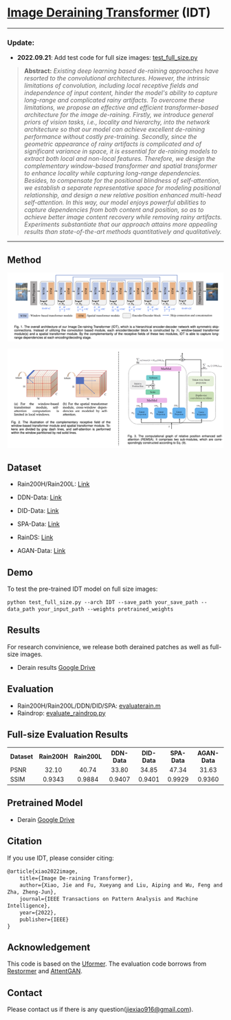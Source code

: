 # [Image Deraining Transformer](https://ieeexplore.ieee.org/document/9798773) (IDT)
<hr />

### Update:

* **2022.09.21**: Add test code for full size images: <a href="test_full_size.py">test_full_size.py</a>


> **Abstract:** *Existing deep learning based de-raining approaches have resorted to the convolutional architectures. However, the intrinsic limitations of convolution, including local receptive fields and independence of input content, hinder the model's ability to capture long-range and complicated rainy artifacts. To overcome these limitations, we propose an effective and efficient transformer-based architecture for the image de-raining. Firstly, we introduce general priors of vision tasks, i.e., locality and hierarchy, into the network architecture so that our model can achieve excellent de-raining performance without costly pre-training. Secondly, since the geometric appearance of rainy artifacts is complicated and of significant variance in space, it is essential for de-raining models to extract both local and non-local features. Therefore, we design the complementary window-based transformer and spatial transformer to enhance locality while capturing long-range dependencies. Besides, to compensate for the positional blindness of self-attention, we establish a separate representative space for modeling positional relationship, and design a new relative position enhanced multi-head self-attention. In this way, our model enjoys powerful abilities to capture dependencies from both content and position, so as to achieve better image content recovery while removing rainy artifacts. Experiments substantiate that our approach attains more appealing results than state-of-the-art methods quantitatively and qualitatively.* 
<hr />

## Method

![IDT](fig/architecture.png)

![Details](fig/details.png)

## Dataset

- Rain200H/Rain200L: [Link](https://www.icst.pku.edu.cn/struct/Projects/joint_rain_removal.html)

- DDN-Data: [Link](https://xueyangfu.github.io/projects/cvpr2017.html)

- DID-Data: [Link](https://github.com/hezhangsprinter/DID-MDN)

- SPA-Data: [Link](https://github.com/stevewongv/SPANet)

- RainDS: [Link](https://github.com/Songforrr/RainDS_CCN)

- AGAN-Data: [Link](https://github.com/rui1996/DeRaindrop)

## Demo
To test the pre-trained IDT model on full size images:

```
python test_full_size.py --arch IDT --save_path your_save_path --data_path your_input_path --weights pretrained_weights
```

## Results
For research convinience, we release both derained patches as well as full-size images.
- Derain results [Google Drive](https://drive.google.com/drive/folders/17GkFCALmG50RNrc0p4Cl92rAwlVagtWs?usp=sharing)

## Evaluation

- Rain200H/Rain200L/DDN/DID/SPA: <a href="evaluaterain.m">evaluaterain.m</a>
- Raindrop: <a href="evaluate_raindrop.py">evaluate_raindrop.py</a>

## Full-size Evaluation Results
<table>
  <tr>
    <th align="left">Dataset</th>
    <th align="center">Rain200H</th>
    <th align="center">Rain200L</th>
    <th align="center">DDN-Data</th>
    <th align="center">DID-Data</th>
    <th align="center">SPA-Data</th>
    <th align="center">AGAN-Data</th>
  </tr>
  <tr>
    <td align="left">PSNR</td>
    <td align="center">32.10</td>
    <td align="center">40.74</td>
    <td align="center">33.80</td>
    <td align="center">34.85</td>
    <td align="center">47.34</td>
    <td align="center">31.63</td>
  </tr>
  <tr>
    <td align="left">SSIM</td>
    <td align="center">0.9343</td>
    <td align="center">0.9884</td>
    <td align="center">0.9407</td>
    <td align="center">0.9401</td>
    <td align="center">0.9929</td>
    <td align="center">0.9360</td>
  </tr>
</table>

## Pretrained Model
- Derain [Google Drive](https://drive.google.com/drive/folders/1PrEwOyFPciWKHC_UFe5ZE7x9JqfUkUMP?usp=sharing)

## Citation
If you use IDT, please consider citing:

    @article{xiao2022image,
        title={Image De-raining Transformer},
        author={Xiao, Jie and Fu, Xueyang and Liu, Aiping and Wu, Feng and Zha, Zheng-Jun},
        journal={IEEE Transactions on Pattern Analysis and Machine Intelligence},
        year={2022},
        publisher={IEEE}
    }

## Acknowledgement
This code is based on the [Uformer](https://github.com/ZhendongWang6/Uformer). The evaluation code borrows from [Restormer](https://github.com/swz30/Restormer) and [AttentGAN](https://github.com/rui1996/DeRaindrop).

## Contact
Please contact us if there is any question(jiexiao916@gmail.com).


